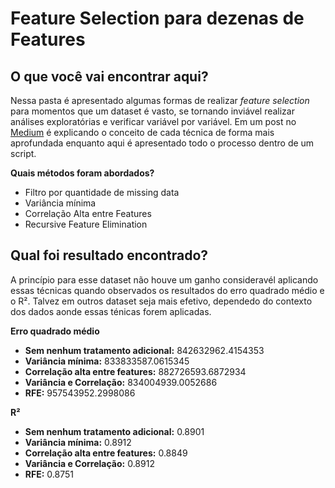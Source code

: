 # Feature Selection para dezenas de Features

## **O que você vai encontrar aqui?**

Nessa pasta é apresentado algumas formas de realizar *feature selection* para momentos que um dataset é vasto, se tornando inviável realizar análises exploratórias e verificar variável por variável. Em um post no [Medium]() é explicando o conceito de cada técnica de forma mais aprofundada enquanto aqui é apresentado todo o processo dentro de um script.

**Quais métodos foram abordados?**
- Filtro por quantidade de missing data
- Variância mínima
- Correlação Alta entre Features
- Recursive Feature Elimination

## **Qual foi resultado encontrado?**

A princípio para esse dataset não houve um ganho consideravél aplicando essas técnicas quando observados os resultados do erro quadrado médio e o R². Talvez em outros dataset seja mais efetivo, dependedo do contexto dos dados aonde essas ténicas forem aplicadas.

**Erro quadrado médio**
- **Sem nenhum tratamento adicional:** 842632962.4154353
- **Variância mínima:** 833833587.0615345
- **Correlação alta entre features:** 882726593.6872934
- **Variância e Correlação:** 834004939.0052686
- **RFE:** 957543952.2998086

**R²**
- **Sem nenhum tratamento adicional:** 0.8901
- **Variância mínima:** 0.8912
- **Correlação alta entre features:** 0.8849
- **Variância e Correlação:** 0.8912
- **RFE:** 0.8751